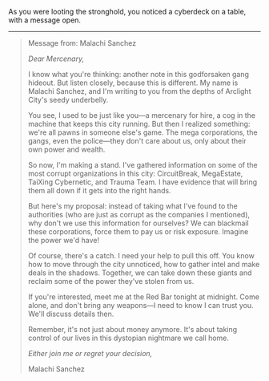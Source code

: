 As you were looting the stronghold, you noticed a cyberdeck on a table, with a message open.

---

> Message from: Malachi Sanchez
> 
> *Dear Mercenary,*
> 
> I know what you're thinking: another note in this godforsaken gang hideout. But listen closely, because this is different. My name is Malachi Sanchez, and I'm writing to you from the depths of Arclight City's seedy underbelly.
> 
> You see, I used to be just like you—a mercenary for hire, a cog in the machine that keeps this city running. But then I realized something: we're all pawns in someone else's game. The mega corporations, the gangs, even the police—they don't care about us, only about their own power and wealth.
> 
> So now, I'm making a stand. I've gathered information on some of the most corrupt organizations in this city: CircuitBreak, MegaEstate, TaiXing Cybernetic, and Trauma Team. I have evidence that will bring them all down if it gets into the right hands.
> 
> But here's my proposal: instead of taking what I've found to the authorities (who are just as corrupt as the companies I mentioned), why don't we use this information for ourselves? We can blackmail these corporations, force them to pay us or risk exposure. Imagine the power we'd have!
> 
> Of course, there's a catch. I need your help to pull this off. You know how to move through the city unnoticed, how to gather intel and make deals in the shadows. Together, we can take down these giants and reclaim some of the power they've stolen from us.
> 
> If you're interested, meet me at the Red Bar tonight at midnight. Come alone, and don't bring any weapons—I need to know I can trust you. We'll discuss details then.
> 
> Remember, it's not just about money anymore. It's about taking control of our lives in this dystopian nightmare we call home.
> 
> *Either join me or regret your decision,*
> 
> Malachi Sanchez